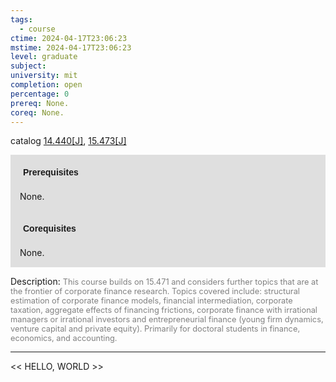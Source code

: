 ```yaml
---
tags:
  - course
ctime: 2024-04-17T23:06:23
mstime: 2024-04-17T23:06:23
level: graduate
subject: 
university: mit
completion: open
percentage: 0
prereq: None.
coreq: None.
---
```


catalog [14.440[J]](http://student.mit.edu/catalog/m14b.html#14.440), [15.473[J]](http://student.mit.edu/catalog/m15b.html#15.473)

<span style="display: block; padding: 15px; background-color: rgb(100, 100, 100, 0.2);"><font id="m_prereq956_0" style="display: block; font-family: Arial, sans-serif; font-weight: bold; padding: 5px">Prerequisites</font><br><span id="prereq956_0">None.</span></span>
<span style="display: block; padding: 15px; background-color: rgb(100, 100, 100, 0.2);"><font id="m_coreq956_0" style="display: block; font-family: Arial, sans-serif; font-weight: bold; padding: 5px">Corequisites</font><br><span id="coreq956_0">None.</span></span>

<font style="">Description:</font>
<font style="color: grey; font-size: 0.8rem;">This course builds on 15.471 and considers further topics that are at the frontier of corporate finance research. Topics covered include: structural estimation of corporate finance models, financial intermediation, corporate taxation, aggregate effects of financing frictions, corporate finance with irrational managers or irrational investors and entrepreneurial finance (young firm dynamics, venture capital and private equity). Primarily for doctoral students in finance, economics, and accounting.</font>



---

<< HELLO, WORLD >>
